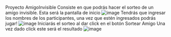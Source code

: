 Proyecto AmigoInvisible
Consiste en que podrás hacer el sorteo de un amigo invisible.
Esta será la pantalla de inicio
![image](https://github.com/user-attachments/assets/42c422a9-8053-4e72-9dbf-b2202202199f)
Tendrás que ingresar los nombres de los participantes, una vez que estén ingresados podrás jugar!
![image](https://github.com/user-attachments/assets/ed52ad3a-0dbb-4c46-915a-8f01890b9550)
Iniciarás el sorteo al dar click en el botón Sortear Amigo
Una vez dado click este será el resultado
![image](https://github.com/user-attachments/assets/2354752c-3040-4116-9bd3-3677a9cad0d8)

